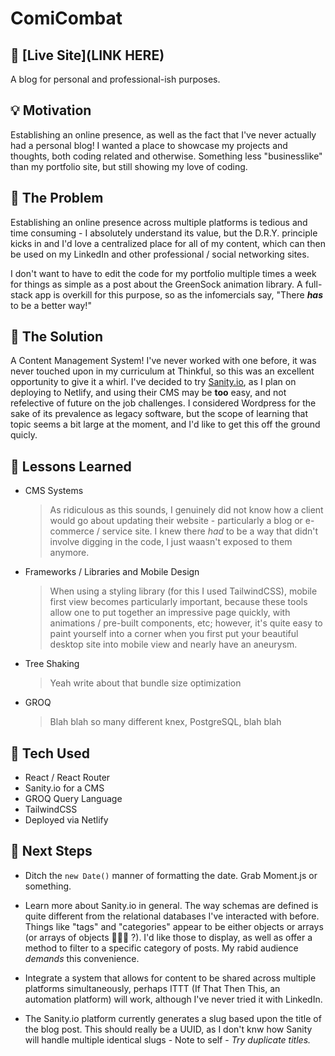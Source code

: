 # ComiCombat

<!-- <img src="https://github.com/grittygrady/ComiCombat/blob/master/src/images/ComicombatBanner.png?raw=true"> -->

## 🚀 [Live Site](LINK HERE)

A blog for personal and professional-ish purposes.

<!-- <img src="https://github.com/grittygrady/ComiCombat/blob/master/src/images/comcombat-chars.png?raw=true"> -->

## 💡 Motivation

Establishing an online presence, as well as the fact that I've never actually had a personal blog! I wanted a place to showcase my projects and thoughts, both coding related and otherwise. Something less "businesslike" than my portfolio site, but still showing my love of coding.

<!-- <img src="https://github.com/grittygrady/ComiCombat/blob/master/src/images/comicombat.png?raw=true"> -->

## 🤔 The Problem

Establishing an online presence across multiple platforms is tedious and time consuming - I absolutely understand its value, but the D.R.Y. principle kicks in and I'd love a centralized place for all of my content, which can then be used on my LinkedIn and other professional / social networking sites.

I don't want to have to edit the code for my portfolio multiple times a week for things as simple as a post about the GreenSock animation library. A full-stack app is overkill for this purpose, so as the infomercials say, "There **_has_** to be a better way!"

<!-- <img src="https://github.com/grittygrady/ComiCombat/blob/master/src/images/ComiCombatWin.png?raw=true"> -->

## 🧐 The Solution

A Content Management System! I've never worked with one before, it was never touched upon in my curriculum at Thinkful, so this was an excellent opportunity to give it a whirl. I've decided to try [Sanity.io](https://www.sanity.io/), as I plan on deploying to Netlify, and using their CMS may be **too** easy, and not refelective of future on the job challenges. I considered Wordpress for the sake of its prevalence as legacy software, but the scope of learning that topic seems a bit large at the moment, and I'd like to get this off the ground quicly.

## 🧠 Lessons Learned

- CMS Systems

  > As ridiculous as this sounds, I genuinely did not know how a client would go about updating their website - particularly a blog or e-commerce / service site. I knew there _had_ to be a way that didn't involve digging in the code, I just waasn't exposed to them anymore.

- Frameworks / Libraries and Mobile Design

  > When using a styling library (for this I used TailwindCSS), mobile first view becomes particularly important, because these tools allow one to put together an impressive page quickly, with animations / pre-built components, etc; however, it's quite easy to paint yourself into a corner when you first put your beautiful desktop site into mobile view and nearly have an aneurysm.

- Tree Shaking

  > Yeah write about that bundle size optimization

- GROQ

  > Blah blah so many different knex, PostgreSQL, blah blah

## 💾 Tech Used

- React / React Router
- Sanity.io for a CMS
- GROQ Query Language
- TailwindCSS
- Deployed via Netlify

## 🔮 Next Steps

- Ditch the `new Date()` manner of formatting the date. Grab Moment.js or something.

- Learn more about Sanity.io in general. The way schemas are defined is quite different from the relational databases I've interacted with before. Things like "tags" and "categories" appear to be either objects or arrays (or arrays of objects 🤷🏻‍♀️ ?). I'd like those to display, as well as offer a method to filter to a specific category of posts. My rabid audience _demands_ this convenience.

- Integrate a system that allows for content to be shared across multiple platforms simultaneously, perhaps ITTT (If That Then This, an automation platform) will work, although I've never tried it with LinkedIn.

- The Sanity.io platform currently generates a slug based upon the title of the blog post. This should really be a UUID, as I don't knw how Sanity will handle multiple identical slugs - Note to self - _Try duplicate titles._
